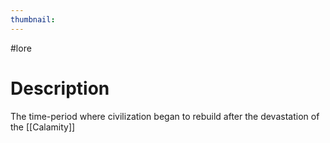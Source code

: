 ```yaml
---
thumbnail:
---
```

#lore
# Description
The time-period where civilization began to rebuild after the devastation of the [[Calamity]]